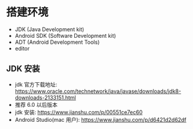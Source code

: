 # 搭建环境

- JDK (Java Development kit)
- Android SDK (Software Development kit)
- ADT (Android Development Tools)
- editor


## JDK 安装

- jdk 官方下载地址: https://www.oracle.com/technetwork/java/javase/downloads/jdk8-downloads-2133151.html
- 推荐 6.0 以后版本
- jdk 安装: https://www.jianshu.com/p/00551ce7ec60
- Android Studio(mac 用户): https://www.jianshu.com/p/d6421d2d62df
